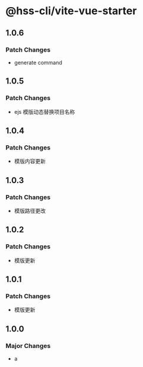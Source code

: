 # @hss-cli/vite-vue-starter

## 1.0.6

### Patch Changes

- generate command

## 1.0.5

### Patch Changes

- ejs 模版动态替换项目名称

## 1.0.4

### Patch Changes

- 模版内容更新

## 1.0.3

### Patch Changes

- 模版路径更改

## 1.0.2

### Patch Changes

- 模版更新

## 1.0.1

### Patch Changes

- 模版更新

## 1.0.0

### Major Changes

- a
